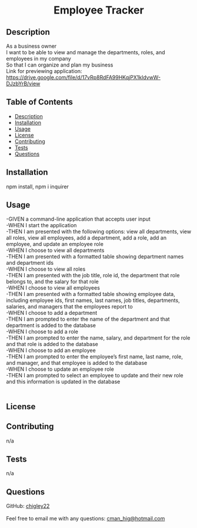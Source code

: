 <h1 align="center">Employee Tracker</h1>
  
## Description
As a business owner <br /> I want to be able to view and manage the departments, roles, and employees in my company<br /> So that I can organize and plan my business<br/>
Link for previewing application: https://drive.google.com/file/d/17vRp8RdFA99HKqjPX1kldvwW-DJzbYrB/view
## Table of Contents
- [Description](#description)
- [Installation](#installation)
- [Usage](#usage)
- [License](#license)
- [Contributing](#contributing)
- [Tests](#tests)
- [Questions](#questions)
## Installation
npm install, npm i inquirer
## Usage
-GIVEN a command-line application that accepts user input<br />
-WHEN I start the application<br />
-THEN I am presented with the following options: view all departments, view all roles, view all employees, add a department, add a role, add an employee, and update an employee role<br />
-WHEN I choose to view all departments<br />
-THEN I am presented with a formatted table showing department names and department ids<br />
-WHEN I choose to view all roles<br />
-THEN I am presented with the job title, role id, the department that role belongs to, and the salary for that role<br />
-WHEN I choose to view all employees<br />
-THEN I am presented with a formatted table showing employee data, including employee ids, first names, last names, job titles, departments, salaries, and managers that the employees report to<br />
-WHEN I choose to add a department<br />
-THEN I am prompted to enter the name of the department and that department is added to the database<br />
-WHEN I choose to add a role<br />
-THEN I am prompted to enter the name, salary, and department for the role and that role is added to the database<br />
-WHEN I choose to add an employee<br />
-THEN I am prompted to enter the employee’s first name, last name, role, and manager, and that employee is added to the database<br />
-WHEN I choose to update an employee role<br />
-THEN I am prompted to select an employee to update and their new role and this information is updated in the database<br /><br />
## License

## Contributing

n/a

## Tests

n/a

## Questions

GitHub: [chigley22](https://github.com/chigley22)<br /> <br />
Feel free to email me with any questions: cman_hig@hotmail.com
